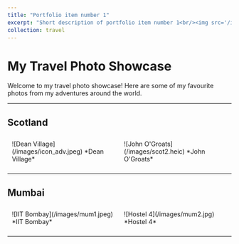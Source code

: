 ```yaml
---
title: "Portfolio item number 1"
excerpt: "Short description of portfolio item number 1<br/><img src='/images/500x300.png'>"
collection: travel
---
```


# My Travel Photo Showcase

Welcome to my travel photo showcase! Here are some of my favourite photos from my adventures around the world.

---

## Scotland
<div style="display: flex; flex-wrap: wrap;">
  <div style="flex: 1; margin: 10px;">
    ![Dean Village](/images/icon_adv.jpeg)
    *Dean Village*
  </div>
  <div style="flex: 1; margin: 10px;">
    ![John O'Groats](/images/scot2.heic)
    *John O'Groats*
  </div>
</div>

---

## Mumbai
<div style="display: flex; flex-wrap: wrap;">
  <div style="flex: 1; margin: 10px;">
    ![IIT Bombay](/images/mum1.jpeg)
    *IIT Bombay*
  </div>
  <div style="flex: 1; margin: 10px;">
    ![Hostel 4](/images/mum2.jpg)
    *Hostel 4*
  </div>
</div>

---
